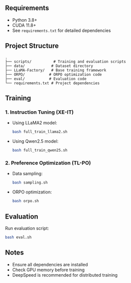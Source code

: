 ## Requirements

- Python 3.8+
- CUDA 11.8+
- See `requirements.txt` for detailed dependencies

## Project Structure

```
.
├── scripts/          # Training and evaluation scripts
├── data/            # Dataset directory
├── LLaMA-Factory/   # Base training framework
├── ORPO/           # ORPO optimization code
├── eval/           # Evaluation code
└── requirements.txt # Project dependencies
```

## Training

### 1. Instruction Tuning (XE-IT)
- Using LLaMA2 model:
  ```bash
  bash full_train_llama2.sh
  ```
- Using Qwen2.5 model:
  ```bash
  bash full_train_qwen25.sh
  ```

### 2. Preference Optimization (TL-PO)
- Data sampling:
  ```bash
  bash sampling.sh
  ```
- ORPO optimization:
  ```bash
  bash orpo.sh
  ```

## Evaluation

Run evaluation script:
```bash
bash eval.sh
```

## Notes

- Ensure all dependencies are installed
- Check GPU memory before training
- DeepSpeed is recommended for distributed training